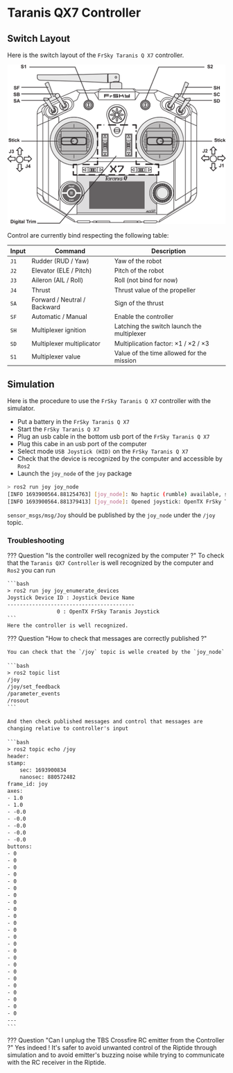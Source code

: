 # Taranis QX7 Controller

## Switch Layout

Here is the switch layout of the `FrSky Taranis Q X7` controller.

![FrSky Taranis Q X7 layout](./taranis-q-x7-switches.png)

Control are currently bind respecting the following table:

| Input | Command                      | Description                                                 |
|-------|------------------------------|-------------------------------------------------------------|
| `J1`  | Rudder (RUD / Yaw)           | Yaw of the robot                                            |
| `J2`  | Elevator (ELE / Pitch)       | Pitch of the robot                                          |
| `J3`  | Aileron (AIL / Roll)         | Roll (not bind for now)                                     |
| `J4`  | Thrust                       | Thrust value of the propeller                               |
| `SA`  | Forward / Neutral / Backward | Sign of the thrust                                          |
| `SF`  | Automatic / Manual           | Enable the controller                                       |
| `SH`  | Multiplexer ignition         | Latching the switch launch the multiplexer                  |
| `SD`  | Multiplexer multiplicator    | Multiplication factor: $\times 1$ / $\times 2$ / $\times 3$ |
| `S1`  | Multiplexer value            | Value of the time allowed for the mission                   |


## Simulation

Here is the procedure to use the `FrSky Taranis Q X7` controller with the simulator.

- Put a battery in the `FrSky Taranis Q X7`
- Start the `FrSky Taranis Q X7`
- Plug an usb cable in the bottom usb port of the `FrSky Taranis Q X7`
- Plug this cabe in an usb port of the computer
- Select mode `USB Joystick (HID)` on the `FrSky Taranis Q X7`
- Check that the device is recognized by the computer and accessible by `Ros2`
- Launch the `joy_node` of the `joy` package

```bash
> ros2 run joy joy_node
[INFO 1693900564.881254763] [joy_node]: No haptic (rumble) available, skipping initialization (handleJoyDeviceAdded() at ./src/joy.cpp:394)                                                                 
[INFO 1693900564.881379413] [joy_node]: Opened joystick: OpenTX FrSky Taranis Joystick.  deadzone: 0.0 50000 (handleJoyDeviceAdded() at ./src/joy.cpp:397)
```

`sensor_msgs/msg/Joy` should be published by the `joy_node` under the `/joy` topic.

### Troubleshooting

??? Question "Is the controller well recognized by the computer ?"
	To check that the `Taranis QX7 Controller` is well recognized by the computer and `Ros2` you can run

	```bash
	> ros2 run joy joy_enumerate_devices
	Joystick Device ID : Joystick Device Name
	-----------------------------------------
					0 : OpenTX FrSky Taranis Joystick
	```
	Here the controller is well recognized.

??? Question "How to check that messages are correctly published ?"

	You can check that the `/joy` topic is welle created by the `joy_node`

	```bash
	> ros2 topic list
	/joy
	/joy/set_feedback
	/parameter_events
	/rosout
	```

	And then check published messages and control that messages are changing relative to controller's input

	```bash
	> ros2 topic echo /joy
	header:
	stamp:
		sec: 1693900834
		nanosec: 880572482
	frame_id: joy
	axes:
	- 1.0
	- 1.0
	- -0.0
	- -0.0
	- -0.0
	- -0.0
	- -0.0
	buttons:
	- 0
	- 0
	- 0
	- 0
	- 0
	- 0
	- 0
	- 0
	- 0
	- 0
	- 0
	- 0
	- 0
	- 0
	- 0
	- 0
	- 0
	- 0
	- 0
	- 0
	- 0
	- 0
	- 0
	- 0
	---
	```

??? Question "Can I unplug the TBS Crossfire RC emitter from the Controller ?"
	Yes indeed ! It's safer to avoid unwanted control of the Riptide through simulation and to avoid emitter's buzzing noise while trying to communicate with the RC receiver in the Riptide.